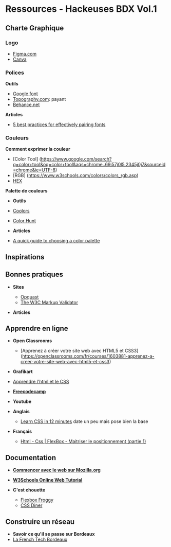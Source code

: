 # Ressources - Hackeuses BDX Vol.1

## Charte Graphique

### Logo

- [Figma.com](https://www.figma.com/)
- [Canva](https://www.canva.com/)

### Polices

**Outils**

- [Google font](https://fonts.google.com/)
- [Topography.com](https://www.typography.com/): payant
- [Behance.net](https://www.behance.net/search?content=projects&sort=appreciations&time=week&featured_on_behance=true&search=typography)

**Articles**

- [5 best practices for effectively pairing fonts](https://www.invisionapp.com/inside-design/best-practices-pairing-fonts/)


### Couleurs

**Comment exprimer la couleur**

- [Color Tool] (https://www.google.com/search?q=color+tool&oq=color+tool&aqs=chrome..69i57j0l5.2345j0j7&sourceid=chrome&ie=UTF-8)
- [RGB] (https://www.w3schools.com/colors/colors_rgb.asp)
- [HEX](https://www.w3schools.com/colors/colors_hexadecimal.asp)

**Palette de couleurs**

- **Outils**
 - [Coolors](https://coolors.co/)
 - [Color Hunt](https://colorhunt.co/)


- **Articles**
 - [A quick guide to choosing a color palette](https://www.invisionapp.com/inside-design/quick-guide-color-palette/)


## Inspirations


## Bonnes pratiques
- **Sites**
  - [Opquast](http://checklists.opquast.com/fr/)
  - [The W3C Markup Validator](https://validator.w3.org/#validate_by_upload)
 
- **Articles**


## Apprendre en ligne
- **Open Classrooms**
  - [Apprenez à créer votre site web avec HTML5 et CSS3]
(https://openclassrooms.com/fr/courses/1603881-apprenez-a-creer-votre-site-web-avec-html5-et-css3)

- **Grafikart**
 - [Apprendre l'html et le CSS](https://www.grafikart.fr/tutoriels/css)

- **[Freecodecamp](https://learn.freecodecamp.org/)**


- **Youtube**
 - **Anglais**
    - [Learn CSS in 12 minutes](https://youtu.be/0afZj1G0BIE) date un peu mais pose bien  la base


 - **Français**
    - [Html - Css | FlexBox - Maitriser le positionnement (partie 1)](https://youtu.be/bDW9EWbHvHk)


## Documentation
- **[Commencer avec le web sur Mozilla.org](https://developer.mozilla.org/fr/docs/Apprendre/Commencer_avec_le_web)**
- **[W3Schools Online Web Tutorial](https://www.w3schools.com/)**

- **C'est chouette**
  - [Flexbox Froggy](https://flexboxfroggy.com)
  - [CSS Diner](https://flukeout.github.io/)


## Construire un réseau
- **Savoir ce qu'il se passe sur Bordeaux**
 - [La French Tech Bordeaux](https://www.frenchtechbordeaux.com/https://www.frenchtechbordeaux.com/https://www.frenchtechbordeaux.com/)
